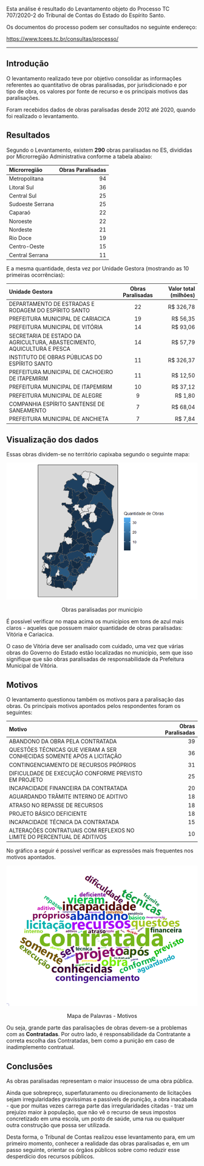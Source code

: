
<!-- README.md is generated from README.Rmd. Please edit that file -->

Esta análise é resultado do Levantamento objeto do Processo TC
707/2020-2 do Tribunal de Contas do Estado do Espírito Santo.

Os documentos do processo podem ser consultados no seguinte endereço:

<https://www.tcees.tc.br/consultas/processo/>

------------------------------------------------------------------------

## Introdução

O levantamento realizado teve por objetivo consolidar as informações
referentes ao quantitativo de obras paralisadas, por jurisdicionado e
por tipo de obra, os valores por fonte de recurso e os principais
motivos das paralisações.

Foram recebidos dados de obras paralisadas desde 2012 até 2020, quando
foi realizado o levantamento.

## Resultados

Segundo o Levantamento, existem **290** obras paralisadas no ES,
divididas por Microrregião Administrativa conforme a tabela abaixo:

<table class="table" style="margin-left: auto; margin-right: auto;">
<thead>
<tr>
<th style="text-align:left;">
Microrregião
</th>
<th style="text-align:right;">
Obras Paralisadas
</th>
</tr>
</thead>
<tbody>
<tr>
<td style="text-align:left;">
Metropolitana
</td>
<td style="text-align:right;">
94
</td>
</tr>
<tr>
<td style="text-align:left;">
Litoral Sul
</td>
<td style="text-align:right;">
36
</td>
</tr>
<tr>
<td style="text-align:left;">
Central Sul
</td>
<td style="text-align:right;">
25
</td>
</tr>
<tr>
<td style="text-align:left;">
Sudoeste Serrana
</td>
<td style="text-align:right;">
25
</td>
</tr>
<tr>
<td style="text-align:left;">
Caparaó
</td>
<td style="text-align:right;">
22
</td>
</tr>
<tr>
<td style="text-align:left;">
Noroeste
</td>
<td style="text-align:right;">
22
</td>
</tr>
<tr>
<td style="text-align:left;">
Nordeste
</td>
<td style="text-align:right;">
21
</td>
</tr>
<tr>
<td style="text-align:left;">
Rio Doce
</td>
<td style="text-align:right;">
19
</td>
</tr>
<tr>
<td style="text-align:left;">
Centro-Oeste
</td>
<td style="text-align:right;">
15
</td>
</tr>
<tr>
<td style="text-align:left;">
Central Serrana
</td>
<td style="text-align:right;">
11
</td>
</tr>
</tbody>
</table>

E a mesma quantidade, desta vez por Unidade Gestora (mostrando as 10
primeiras ocorrências):

<table>
<thead>
<tr>
<th style="text-align:left;">
Unidade Gestora
</th>
<th style="text-align:center;">
Obras Paralisadas
</th>
<th style="text-align:right;">
Valor total (milhões)
</th>
</tr>
</thead>
<tbody>
<tr>
<td style="text-align:left;">
DEPARTAMENTO DE ESTRADAS E RODAGEM DO ESPÍRITO SANTO
</td>
<td style="text-align:center;">
22
</td>
<td style="text-align:right;">
R$ 326,78
</td>
</tr>
<tr>
<td style="text-align:left;">
PREFEITURA MUNICIPAL DE CARIACICA
</td>
<td style="text-align:center;">
19
</td>
<td style="text-align:right;">
R$ 56,35
</td>
</tr>
<tr>
<td style="text-align:left;">
PREFEITURA MUNICIPAL DE VITÓRIA
</td>
<td style="text-align:center;">
14
</td>
<td style="text-align:right;">
R$ 93,06
</td>
</tr>
<tr>
<td style="text-align:left;">
SECRETARIA DE ESTADO DA AGRICULTURA, ABASTECIMENTO, AQUICULTURA E PESCA
</td>
<td style="text-align:center;">
14
</td>
<td style="text-align:right;">
R$ 57,79
</td>
</tr>
<tr>
<td style="text-align:left;">
INSTITUTO DE OBRAS PÚBLICAS DO ESPÍRITO SANTO
</td>
<td style="text-align:center;">
11
</td>
<td style="text-align:right;">
R$ 326,37
</td>
</tr>
<tr>
<td style="text-align:left;">
PREFEITURA MUNICIPAL DE CACHOEIRO DE ITAPEMIRIM
</td>
<td style="text-align:center;">
11
</td>
<td style="text-align:right;">
R$ 12,50
</td>
</tr>
<tr>
<td style="text-align:left;">
PREFEITURA MUNICIPAL DE ITAPEMIRIM
</td>
<td style="text-align:center;">
10
</td>
<td style="text-align:right;">
R$ 37,12
</td>
</tr>
<tr>
<td style="text-align:left;">
PREFEITURA MUNICIPAL DE ALEGRE
</td>
<td style="text-align:center;">
9
</td>
<td style="text-align:right;">
R$ 1,80
</td>
</tr>
<tr>
<td style="text-align:left;">
COMPANHIA ESPÍRITO SANTENSE DE SANEAMENTO
</td>
<td style="text-align:center;">
7
</td>
<td style="text-align:right;">
R$ 68,04
</td>
</tr>
<tr>
<td style="text-align:left;">
PREFEITURA MUNICIPAL DE ANCHIETA
</td>
<td style="text-align:center;">
7
</td>
<td style="text-align:right;">
R$ 7,84
</td>
</tr>
</tbody>
</table>

## Visualização dos dados

Essas obras dividem-se no território capixaba segundo o seguinte mapa:

<div class="figure" style="text-align: center">

<img src="README_files/figure-gfm/unnamed-chunk-6-1.png" alt="Obras paralisadas por município"  />
<p class="caption">
Obras paralisadas por município
</p>

</div>

É possível verificar no mapa acima os municípios em tons de azul mais
claros - aqueles que possuem maior quantidade de obras paralisadas:
Vitória e Cariacica.

O caso de Vitória deve ser analisado com cuidado, uma vez que várias
obras do Governo do Estado estão localizadas no município, sem que isso
signifique que são obras paralisadas de responsabilidade da Prefeitura
Municipal de Vitória.

## Motivos

O levantamento questionou também os motivos para a paralisação das
obras. Os principais motivos apontados pelos respondentes foram os
seguintes:

<table>
<thead>
<tr>
<th style="text-align:left;">
Motivo
</th>
<th style="text-align:right;">
Obras Paralisadas
</th>
</tr>
</thead>
<tbody>
<tr>
<td style="text-align:left;">
ABANDONO DA OBRA PELA CONTRATADA
</td>
<td style="text-align:right;">
39
</td>
</tr>
<tr>
<td style="text-align:left;">
QUESTÕES TÉCNICAS QUE VIERAM A SER CONHECIDAS SOMENTE APÓS A LICITAÇÃO
</td>
<td style="text-align:right;">
36
</td>
</tr>
<tr>
<td style="text-align:left;">
CONTINGENCIAMENTO DE RECURSOS PRÓPRIOS
</td>
<td style="text-align:right;">
31
</td>
</tr>
<tr>
<td style="text-align:left;">
DIFICULDADE DE EXECUÇÃO CONFORME PREVISTO EM PROJETO
</td>
<td style="text-align:right;">
25
</td>
</tr>
<tr>
<td style="text-align:left;">
INCAPACIDADE FINANCEIRA DA CONTRATADA
</td>
<td style="text-align:right;">
20
</td>
</tr>
<tr>
<td style="text-align:left;">
AGUARDANDO TRÂMITE INTERNO DE ADITIVO
</td>
<td style="text-align:right;">
18
</td>
</tr>
<tr>
<td style="text-align:left;">
ATRASO NO REPASSE DE RECURSOS
</td>
<td style="text-align:right;">
18
</td>
</tr>
<tr>
<td style="text-align:left;">
PROJETO BÁSICO DEFICIENTE
</td>
<td style="text-align:right;">
18
</td>
</tr>
<tr>
<td style="text-align:left;">
INCAPACIDADE TÉCNICA DA CONTRATADA
</td>
<td style="text-align:right;">
15
</td>
</tr>
<tr>
<td style="text-align:left;">
ALTERAÇÕES CONTRATUAIS COM REFLEXOS NO LIMITE DO PERCENTUAL DE ADITIVOS
</td>
<td style="text-align:right;">
10
</td>
</tr>
</tbody>
</table>

No gráfico a seguir é possível verificar as expressões mais frequentes
nos motivos apontados.

<div class="figure" style="text-align: center">

<img src="README_files/figure-gfm/unnamed-chunk-8-1.png" alt="Mapa de Palavras - Motivos"  />
<p class="caption">
Mapa de Palavras - Motivos
</p>

</div>

Ou seja, grande parte das paralisações de obras devem-se a problemas com
as **Contratadas**. Por outro lado, é responsabilidade da Contratante a
correta escolha das Contratadas, bem como a punição em caso de
inadimplemento contratual.

## Conclusões

As obras paralisadas representam o maior insucesso de uma obra pública.

Ainda que sobrepreço, superfaturamento ou direcionamento de licitações
sejam irregularidades gravíssimas e passívels de punição, a obra
inacabada - que por muitas vezes carrega parte das irregularidades
citadas - traz um prejuízo maior à população, que não vê o recurso de
seus impostos concretizado em uma escola, um posto de saúde, uma rua ou
qualquer outra construção que possa ser utilizada.

Desta forma, o Tribunal de Contas realizou esse levantamento para, em um
primeiro momento, conhecer a realidade das obras paralisadas e, em um
passo seguinte, orientar os órgãos públicos sobre como reduzir esse
desperdício dos recursos públicos.
